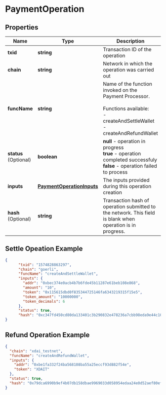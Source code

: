 # PaymentOperation

## Properties
Name | Type | Description | Notes
------------ | ------------- | ------------- | -------------
**txid** | **string** | Transaction ID of the operation |  [optional]
**chain** | **string** | Network in which the operation was carried out  | 
**funcName** | **string** |   Name of the function invoked on the Payment Processor.<br/><br/>Functions available:<br/> - createAndSettleWallet<br/> - createAndRefundWallet
**status** <br>(Optional)| **boolean** | <b>null</b> - operation in progress <br/> <b>true</b> - operation completed successfuly <br/> <b>false</b> - operation failed to process | 
**inputs** | [**PaymentOperationInputs**](PaymentOperationInputs.md) | The inputs provided during this operation creation | 
**hash** <br>(Optional)| **string** | Transaction hash of operation submitted to the network. This field is blank when operation is in progress. | 

## Settle Opeation Example

```json
{
      "txid": "1574828863297",
      "chain": "goerli",
      "funcName": "createAndSettleWallet",
      "inputs": {
        "addr": "0xbec374e0acb4b7b6fde45b11287e61beb108e868",
        "amount": "10",
        "token": "0x115615dbd0f835344725146fa6343219315f15e5",
        "token_amount": "10000000",
        "token_decimals": 6
      },
      "status": true,
      "hash": "0xc347fd450cd80da133401c3b290832e478236a7cbb98eda9e44c108ebc601bb9"
}
```

## Refund Operation Example

```json
{
  "chain": "xdai_testnet",
  "funcName": "createAndRefundWallet",
  "inputs": {
    "addr": "0xbe1fa332f24ba568108ba55a25eccf93d882f54e",
    "token": "XDAIT"
  },
  "status": true,
  "hash": "0x79dca6990b9ef4b07db158dbae9969033d058954edaa24e0d52aef80ef05eca8"
}
```
